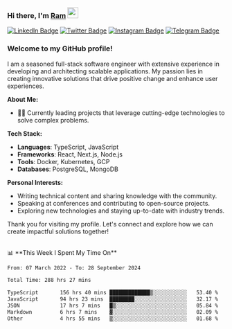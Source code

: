 ### Hi there, I'm <a href="#" target="_blank">Ram</a> <img src="https://media.giphy.com/media/hvRJCLFzcasrR4ia7z/giphy.gif" width="25" height="25">

[![LinkedIn Badge](https://img.shields.io/badge/-LinkedIn-0e76a8?style=flat-square&logo=Linkedin&logoColor=white)](https://www.linkedin.com/in/ramdevengineer/)
[![Twitter Badge](https://img.shields.io/badge/-Twitter-00acee?style=flat-square&logo=Twitter&logoColor=white)](https://twitter.com/ramthenmala)
[![Instagram Badge](https://img.shields.io/badge/-Instagram-e4405f?style=flat-square&logo=Instagram&logoColor=white)](https://instagram.com/ramthenmala/)
[![Telegram Badge](https://img.shields.io/badge/-Telegram-0088cc?style=flat-square&logo=Telegram&logoColor=white)](https://t.me/ramthenmala)

### Welcome to my GitHub profile!

I am a seasoned full-stack software engineer with extensive experience in developing and architecting scalable applications. My passion lies in creating innovative solutions that drive positive change and enhance user experiences.

**About Me:**

- 👨‍💻 Currently leading projects that leverage cutting-edge technologies to solve complex problems.

**Tech Stack:**

- **Languages**: TypeScript, JavaScript
- **Frameworks**: React, Next.js, Node.js
- **Tools**: Docker, Kubernetes, GCP
- **Databases**: PostgreSQL, MongoDB

**Personal Interests:**

- Writing technical content and sharing knowledge with the community.
- Speaking at conferences and contributing to open-source projects.
- Exploring new technologies and staying up-to-date with industry trends.

Thank you for visiting my profile. Let's connect and explore how we can create impactful solutions together!

</br>
📊 **This Week I Spent My Time On** 
<!--START_SECTION:waka-->

```txt
From: 07 March 2022 - To: 28 September 2024

Total Time: 288 hrs 27 mins

TypeScript       156 hrs 40 mins █████████████▒░░░░░░░░░░░   53.40 %
JavaScript       94 hrs 23 mins  ████████░░░░░░░░░░░░░░░░░   32.17 %
JSON             17 hrs 7 mins   █▒░░░░░░░░░░░░░░░░░░░░░░░   05.84 %
Markdown         6 hrs 7 mins    ▓░░░░░░░░░░░░░░░░░░░░░░░░   02.09 %
Other            4 hrs 55 mins   ▒░░░░░░░░░░░░░░░░░░░░░░░░   01.68 %
```

<!--END_SECTION:waka-->


